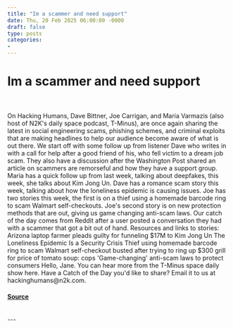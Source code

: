 ```yaml
---
title: "Im a scammer and need support"
date: Thu, 20 Feb 2025 06:00:00 -0000
draft: false
type: posts
categories: 
- 
---
```

# Im a scammer and need support

<br/>

<br/>
On Hacking Humans, Dave Bittner, Joe Carrigan, and Maria Varmazis (also host of N2K's daily space podcast, T-Minus), are once again sharing the latest in social engineering scams, phishing schemes, and criminal exploits that are making headlines to help our audience become aware of what is out there. We start off with some follow up from listener Dave who writes in with a call for help after a good friend of his, who fell victim to a dream job scam. They also have a discussion after the Washington Post shared an article on scammers are remorseful and how they have a support group. Maria has a quick follow up from last week, talking about deepfakes, this week, she talks about Kim Jong Un. Dave has a romance scam story this week, talking about how the loneliness epidemic is causing issues. Joe has two stories this week, the first is on a thief using a homemade barcode ring to scam Walmart self-checkouts. Joe's second story is on new protection methods that are out, giving us game changing anti-scam laws. Our catch of the day comes from Reddit after a user posted a conversation they had with a scammer that got a bit out of hand. Resources and links to stories: Arizona laptop farmer pleads guilty for funneling $17M to Kim Jong Un The Loneliness Epidemic Is a Security Crisis Thief using homemade barcode ring to scam Walmart self-checkout busted after trying to ring up $300 grill for price of tomato soup: cops 'Game-changing' anti-scam laws to protect consumers Hello, Jane. You can hear more from the T-Minus space daily show here. Have a Catch of the Day you'd like to share? Email it to us at hackinghumans@n2k.com.

#### [Source](https://thecyberwire.com/podcasts/hacking-humans/326/notes)

<br/>
---
